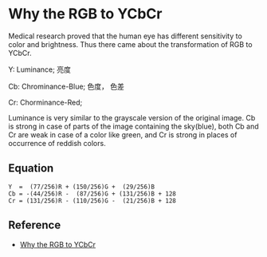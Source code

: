 # Why the RGB to YCbCr

Medical research proved that the human eye has different sensitivity to color and brightness. Thus there came about the transformation of RGB to YCbCr.

  Y:  Luminance;  亮度

Cb: Chrominance-Blue;  色度， 色差

Cr: Chorminance-Red;

Luminance is very similar to the grayscale version of the original image. Cb is strong in case of parts of the image containing the sky(blue), both Cb and Cr are weak in case of a color like green, and Cr is strong in places of occurrence of reddish colors.

## Equation

```
Y  =  (77/256)R + (150/256)G +  (29/256)B
Cb = ‐(44/256)R ‐  (87/256)G + (131/256)B + 128
Cr = (131/256)R ‐ (110/256)G ‐  (21/256)B + 128
```

## Reference

+ [Why the RGB to YCbCr](https://makarandtapaswi.wordpress.com/2009/07/20/why-the-rgb-to-ycbcr/)

